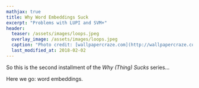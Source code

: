 ```yaml
---
mathjax: true
title: Why Word Embeddings Suck
excerpt: "Problems with LUPI and SVM+"
header:
  teaser: /assets/images/loops.jpeg
  overlay_image: /assets/images/loops.jpeg
  caption: "Photo credit: [wallpapercraze.com](http://wallpapercraze.com/images/wallpapers/fruitloops-441535.jpeg)"
  last_modified_at: 2018-02-02
---
```


So this is the second installment of the _Why (Thing) Sucks_ series...

Here we go: word embeddings.
